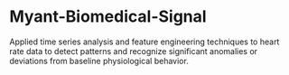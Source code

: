 # Myant-Biomedical-Signal
Applied time series analysis and feature engineering techniques to heart rate data to detect patterns and recognize significant anomalies or deviations from baseline physiological behavior.
